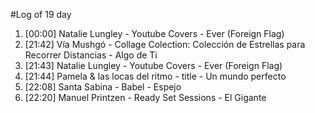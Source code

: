#Log of 19 day

1. [00:00] Natalie Lungley - Youtube Covers - Ever (Foreign Flag)
1. [21:42] Vía Mushgó - Collage Colection: Colección de Estrellas para Recorrer Distancias - Algo de Ti
1. [21:43] Natalie Lungley - Youtube Covers - Ever (Foreign Flag)
1. [21:44] Pamela & las locas del ritmo - title - Un mundo perfecto
1. [22:08] Santa Sabina - Babel - Espejo
1. [22:20] Manuel Printzen - Ready Set Sessions - El Gigante
